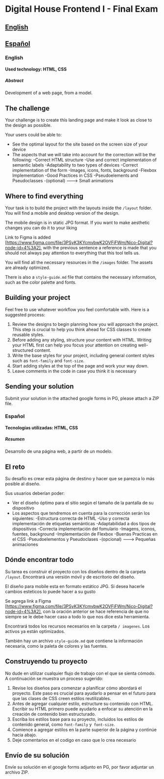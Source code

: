 # Digital House Frontend I - Final Exam

<a name="top"></a>

## [English](#item1)
## [Español](#item2)

 
<a name="item1"></a>

### English
 
#### Used technology: HTML, CSS

##### Abstract

Development of a web page, from a model.

## The challenge

Your challenge is to create this landing page and make it look as close to the design as possible.

Your users could be able to:

- See the optimal layout for the site based on the screen size of your device
- The aspects that we will take into account for the correction will be the following:
         -Correct HTML structure
         -Use and correct implementation of semantic labels
         -Adaptability to two types of devices
         -Correct implementation of the form
         -Images, icons, fonts, background
         -Flexbox Implementation
         -Good Practices in CSS
         -Pseudoelements and Pseudoclasses
         -(optional) ---> Small animations

## Where to find everything

Your task is to build the project with the layouts inside the `/layout` folder. You will find a mobile and desktop version of the design.

The mobile design is in static JPG format. If you want to make aesthetic changes you can do it to your liking

Link to Figma is added [https://www.figma.com/file/3PSyK3KYcmvbwK2OVFjFWm/Nico-Digital?node-id=4%3A2], with the previous sentence a reference is made that you should not always pay attention to everything that this tool tells us.

You will find all the necessary resources in the `/images` folder. The assets are already optimized.

There is also a `style-guide.md` file that contains the necessary information, such as the color palette and fonts.

## Building your project

Feel free to use whatever workflow you feel comfortable with. Here is a suggested process:

1. Review the designs to begin planning how you will approach the project. This step is crucial to help you think ahead for CSS classes to create reusable styles.
2. Before adding any styling, structure your content with HTML. Writing your HTML first can help you focus your attention on creating well-structured content.
3. Write the base styles for your project, including general content styles such as `font-family` and `font-size`.
4. Start adding styles at the top of the page and work your way down.
5. Leave comments in the code in case you think it is necessary

## Sending your solution

Submit your solution in the attached google forms in PG, please attach a ZIP file.

<a name="item2"></a>

### Español

#### Tecnologías utilizadas: HTML, CSS

##### Resumen

Desarrollo de una página web, a partir de un modelo. 

## El reto

Su desafío es crear esta página de destino y hacer que se parezca lo más posible al diseño.

Sus usuarios deberían poder:

- Ver el diseño óptimo para el sitio según el tamaño de la pantalla de su dispositivo
- Los aspectos que tendremos en cuenta para la corrección serán los siguientes:
         -Estructura correcta de HTML
         -Uso y correcta implementación de etiquetas semánticas
         -Adaptabilidad a dos tipos de dispositivos
         -Correcta implementación del fomulario
         -Imagens, iconos, fuentes, background
         -Implementación de Flexbox
         -Buenas Practicas en el CSS
         -Pseudoelementos y Pseudoclases 
         -(opcional) ---> Pequeñas animaciones


## Dónde encontrar todo

Su tarea es construir el proyecto con los diseños dentro de la carpeta `/layout`. Encontrará una versión móvil y de escritorio del diseño.

El diseño para mobile esta en formato estático JPG. Si desea hacerle cambios esteticos lo puede hacer a su gusto 

Se agrega link a Figma [https://www.figma.com/file/3PSyK3KYcmvbwK2OVFjFWm/Nico-Digital?node-id=4%3A2], con la oración anterior se hace referencia de que no siempre se le debe hacer caso a todo lo que nos dice esta herramienta.

Encontrará todos los recursos necesarios en la carpeta `/ imagenes`. Los activos ya están optimizados.

También hay un archivo `style-guide.md` que contiene la información necesaria, como la paleta de colores y las fuentes.

## Construyendo tu proyecto

No dude en utilizar cualquier flujo de trabajo con el que se sienta cómodo. A continuación se muestra un proceso sugerido: 

1. Revise los diseños para comenzar a planificar cómo abordará el proyecto. Este paso es crucial para ayudarlo a pensar en el futuro para que las clases de CSS creen estilos reutilizables.
2. Antes de agregar cualquier estilo, estructure su contenido con HTML. Escribir su HTML primero puede ayudarlo a enfocar su atención en la creación de contenido bien estructurado.
3. Escriba los estilos base para su proyecto, incluidos los estilos de contenido general, como `font-family` y` font-size`.
4. Comience a agregar estilos en la parte superior de la página y continúe hacia abajo.
5. Deje comentarios en el codigo en caso que lo crea necesario

## Envío de su solución

Envíe su solución en el google forms adjunto en PG, por favor adjuntar un archivo ZIP.
